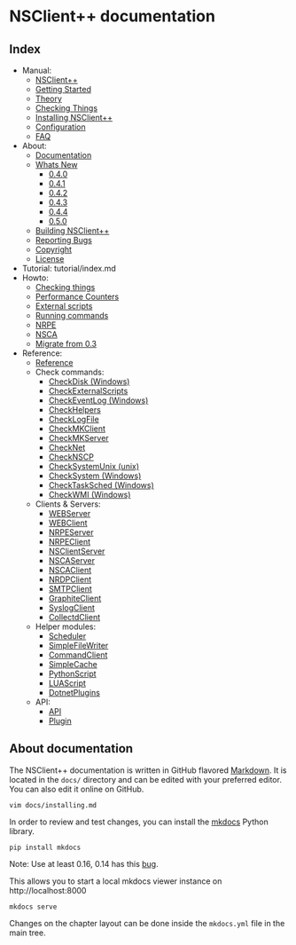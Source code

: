 # NSClient++ documentation

## Index

- Manual:
  - [NSClient++](docs/index.md)
  - [Getting Started](docs/getting-started.md)
  - [Theory](docs/theory.md)
  - [Checking Things](docs/checks.md)
  - [Installing NSClient++](docs/installing.md)
  - [Configuration](docs/settings.md)
  - [FAQ](docs/faq.md)
- About:
  - [Documentation](docs/about/index.md)
  - [Whats New](docs/)
    - [0.4.0](docs/about/whatsnew/0.4.0.md)
    - [0.4.1](docs/about/whatsnew/0.4.1.md)
    - [0.4.2](docs/about/whatsnew/0.4.2.md)
    - [0.4.3](docs/about/whatsnew/0.4.3.md)
    - [0.4.4](docs/about/whatsnew/0.4.4.md)
    - [0.5.0](docs/about/whatsnew/0.5.0.md)
  - [Building NSClient++](docs/about/build.md)
  - [Reporting Bugs](docs/about/bugs.md)
  - [Copyright](docs/about/copyright.md)
  - [License](docs/about/license.md)
- Tutorial: tutorial/index.md
- Howto:
  - [Checking things](docs/howto/checks.md)
  - [Performance Counters](docs/howto/counters.md)
  - [External scripts](docs/howto/external_scripts.md)
  - [Running commands](docs/howto/run_commands.md)
  - [NRPE](docs/howto/nrpe.md)
  - [NSCA](docs/howto/nsca.md)
  - [Migrate from 0.3](docs/howto/03x_migration.md)
- Reference:
  - [Reference](docs/reference/index.md)
  - Check commands:
    - [CheckDisk (Windows)](docs/reference/windows/CheckDisk.md)
    - [CheckExternalScripts](docs/reference/check/CheckExternalScripts.md)
    - [CheckEventLog (Windows)](docs/reference/windows/CheckEventLog.md)
    - [CheckHelpers](docs/reference/check/CheckHelpers.md)
    - [CheckLogFile](docs/reference/check/CheckLogFile.md)
    - [CheckMKClient](docs/reference/check/CheckMKClient.md)
    - [CheckMKServer](docs/reference/check/CheckMKServer.md)
    - [CheckNet](docs/reference/misc/CheckNet.md)
    - [CheckNSCP](docs/reference/check/CheckNSCP.md)
    - [CheckSystemUnix (unix)](docs/reference/unix/CheckSystemUnix.md)
    - [CheckSystem (Windows)](docs/reference/windows/CheckSystem.md)
    - [CheckTaskSched (Windows)](docs/reference/windows/CheckTaskSched.md)
    - [CheckWMI (Windows)](docs/reference/windows/CheckWMI.md)
  - Clients & Servers:
    - [WEBServer](docs/reference/generic/WEBServer.md)
    - [WEBClient](docs/reference/misc/WEBClient.md)
    - [NRPEServer](docs/reference/client/NRPEServer.md)
    - [NRPEClient](docs/reference/client/NRPEClient.md)
    - [NSClientServer](docs/reference/windows/NSClientServer.md)
    - [NSCAServer](docs/reference/client/NSCAServer.md)
    - [NSCAClient](docs/reference/client/NSCAClient.md)
    - [NRDPClient](docs/reference/client/NRDPClient.md)
    - [SMTPClient](docs/reference/client/SMTPClient.md)
    - [GraphiteClient](docs/reference/client/GraphiteClient.md)
    - [SyslogClient](docs/reference/client/SyslogClient.md)
    - [CollectdClient](docs/reference/misc/CollectdClient.md)
  - Helper modules:
    - [Scheduler](docs/reference/generic/Scheduler.md)
    - [SimpleFileWriter](docs/reference/generic/SimpleFileWriter.md)
    - [CommandClient](docs/reference/generic/CommandClient.md)
    - [SimpleCache](docs/reference/generic/SimpleCache.md)
    - [PythonScript](docs/reference/generic/PythonScript.md)
    - [LUAScript](docs/reference/generic/LUAScript.md)
    - [DotnetPlugins](docs/reference/windows/DotnetPlugins.md)
  - API:
    - [API](docs/api/index.md)
    - [Plugin](docs/api/plugin.md)

## About documentation

The NSClient++ documentation is written in GitHub flavored [Markdown](https://guides.github.com/features/mastering-markdown/).
It is located in the `docs/` directory and can be edited with your preferred editor. You can also
edit it online on GitHub.

```
vim docs/installing.md
```

In order to review and test changes, you can install the [mkdocs](http://www.mkdocs.org) Python library.

```
pip install mkdocs
```

Note: Use at least 0.16, 0.14 has this [bug](https://github.com/mkdocs/mkdocs/issues/1213).

This allows you to start a local mkdocs viewer instance on http://localhost:8000

```
mkdocs serve
```

Changes on the chapter layout can be done inside the `mkdocs.yml` file in the main tree.

